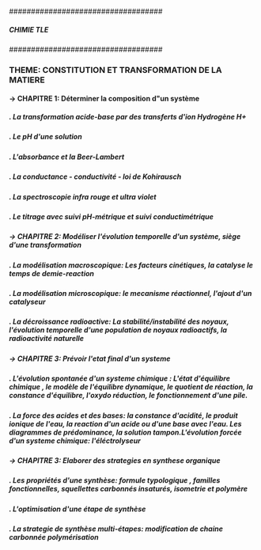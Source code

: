 ###################################
##### CHIMIE TLE
###################################

### THEME: CONSTITUTION ET TRANSFORMATION DE LA MATIERE

#### -> CHAPITRE 1: Déterminer la composition d"un système 

##### . La transformation acide-base par des transferts d'ion Hydrogène H+
##### . Le pH d'une solution 
##### . L'absorbance et la Beer-Lambert
##### . La conductance - conductivité - loi de Kohirausch
##### . La spectroscopie infra rouge et ultra violet
##### . Le titrage avec suivi pH-métrique et suivi conductimétrique

##### -> CHAPITRE 2: Modéliser l'évolution temporelle d'un système, siège d'une transformation 

##### . La modélisation macroscopique: Les facteurs cinétiques, la catalyse le temps de demie-reaction
##### . La modélisation microscopique: le mecanisme réactionnel, l'ajout d'un catalyseur
##### . La décroissance radioactive: La stabilité/instabilité des noyaux, l'évolution temporelle d'une population de noyaux radioactifs, la radioactivité naturelle

##### -> CHAPITRE 3: Prévoir l'etat final d'un systeme
##### . L'évolution spontanée d'un systeme chimique : L'état d'équilibre chimique , le modèle de l'équilibre dynamique, le quotient de réaction, la constance d'équilibre, l'oxydo réduction, le fonctionnement d'une pile.

##### . La force des acides et des bases: la constance d'acidité, le produit ionique de l'eau, la reaction d'un acide ou d'une base avec l'eau. Les diagrammes de prédominance, la solution tampon.L'évolution forcée d'un systeme chimique: l'éléctrolyseur

##### -> CHAPITRE 3: Elaborer des strategies en synthese organique

##### . Les propriétés d'une synthèse: formule typologique , familles fonctionnelles, squellettes carbonnés insaturés, isometrie et polymère

##### . L'optimisation d'une étape de synthèse 
##### . La strategie de synthèse multi-étapes: modification de chaine carbonnée polymérisation
